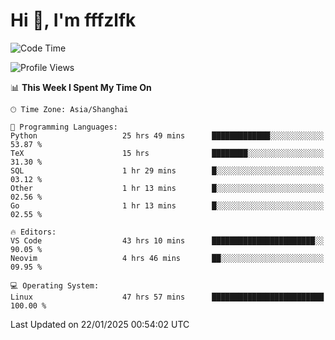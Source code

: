 # Hi 👋, I'm fffzlfk

<!--START_SECTION:waka-->
![Code Time](http://img.shields.io/badge/Code%20Time-1%2C183%20hrs%209%20mins-blue)

![Profile Views](http://img.shields.io/badge/Profile%20Views-0-blue)

📊 **This Week I Spent My Time On** 

```text
🕑︎ Time Zone: Asia/Shanghai

💬 Programming Languages: 
Python                   25 hrs 49 mins      █████████████░░░░░░░░░░░░   53.87 % 
TeX                      15 hrs              ████████░░░░░░░░░░░░░░░░░   31.30 % 
SQL                      1 hr 29 mins        █░░░░░░░░░░░░░░░░░░░░░░░░   03.12 % 
Other                    1 hr 13 mins        █░░░░░░░░░░░░░░░░░░░░░░░░   02.56 % 
Go                       1 hr 13 mins        █░░░░░░░░░░░░░░░░░░░░░░░░   02.55 % 

🔥 Editors: 
VS Code                  43 hrs 10 mins      ███████████████████████░░   90.05 % 
Neovim                   4 hrs 46 mins       ██░░░░░░░░░░░░░░░░░░░░░░░   09.95 % 

💻 Operating System: 
Linux                    47 hrs 57 mins      █████████████████████████   100.00 % 
```


 Last Updated on 22/01/2025 00:54:02 UTC
<!--END_SECTION:waka-->
